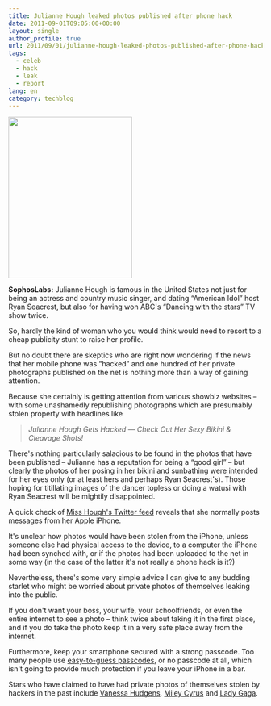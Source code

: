 ```yaml
---
title: Julianne Hough leaked photos published after phone hack
date: 2011-09-01T09:05:00+00:00
layout: single
author_profile: true
url: 2011/09/01/julianne-hough-leaked-photos-published-after-phone-hack/
tags:
  - celeb
  - hack
  - leak
  - report
lang: en
category: techblog
---
```

<div dir="ltr" trbidi="on">
  <div>
    <a href="http://2.bp.blogspot.com/-_MI9uGtPR2A/Tl9DXbTX_0I/AAAAAAAAEAg/Hm3jseDnWf0/s1600/julianne-hough-5.jpg" imageanchor="1"><img border="0" height="320" src="http://2.bp.blogspot.com/-_MI9uGtPR2A/Tl9DXbTX_0I/AAAAAAAAEAg/Hm3jseDnWf0/s320/julianne-hough-5.jpg" width="245" /></a>
  </div>
  
  <p>
    <b>SophosLabs:</b> Julianne Hough is famous in the United States not just for being an actress and country music singer, and dating &#8220;American Idol&#8221; host Ryan Seacrest, but also for having won ABC's &#8220;Dancing with the stars&#8221; TV show twice.
  </p>
  
  <p>
    So, hardly the kind of woman who you would think would need to resort to a cheap publicity stunt to raise her profile.
  </p>
  
  <p>
    But no doubt there are skeptics who are right now wondering if the news that her mobile phone was &#8220;hacked&#8221; and one hundred of her private photographs published on the net is nothing more than a way of gaining attention.
  </p>
  
  <p>
    Because she certainly is getting attention from various showbiz websites &#8211; with some unashamedly republishing photographs which are presumably stolen property with headlines like
  </p>
  
  <blockquote>
    <p>
      <i>Julianne Hough Gets Hacked — Check Out Her Sexy Bikini & Cleavage Shots!</i>
    </p>
  </blockquote>
  
  <p>
    There's nothing particularly salacious to be found in the photos that have been published &#8211; Julianne has a reputation for being a &#8220;good girl&#8221; &#8211; but clearly the photos of her posing in her bikini and sunbathing were intended for her eyes only (or at least hers and perhaps Ryan Seacrest's). Those hoping for titillating images of the dancer topless or doing a watusi with Ryan Seacrest will be mightily disappointed.
  </p>
  
  <p>
    A quick check of <a href="http://twitter.com/#!/JULIANNEHOUGH">Miss Hough's Twitter feed</a> reveals that she normally posts messages from her Apple iPhone.
  </p>
  
  <p>
    It's unclear how photos would have been stolen from the iPhone, unless someone else had physical access to the device, to a computer the iPhone had been synched with, or if the photos had been uploaded to the net in some way (in the case of the latter it's not really a phone hack is it?)
  </p>
  
  <p>
    Nevertheless, there's some very simple advice I can give to any budding starlet who might be worried about private photos of themselves leaking into the public.
  </p>
  
  <p>
    If you don't want your boss, your wife, your schoolfriends, or even the entire internet to see a photo &#8211; think twice about taking it in the first place, and if you do take the photo keep it in a very safe place away from the internet.
  </p>
  
  <p>
    Furthermore, keep your smartphone secured with a strong passcode. Too many people use <a href="http://nakedsecurity.sophos.com/2011/06/14/the-top-10-passcodes-you-should-never-use-on-your-iphone/">easy-to-guess passcodes</a>, or no passcode at all, which isn't going to provide much protection if you leave your iPhone in a bar.
  </p>
  
  <p>
    Stars who have claimed to have had private photos of themselves stolen by hackers in the past include <a href="http://nakedsecurity.sophos.com/2011/03/17/vanessa-hudgens-fbi-nude-photo-hack/">Vanessa Hudgens</a>, <a href="http://nakedsecurity.sophos.com/2008/10/21/miley-cyrus-hacker-gets-a-visit-from-the-fbi/">Miley Cyrus</a> and <a href="http://nakedsecurity.sophos.com/2010/12/02/hackers-break-into-lady-gagas-computer/">Lady Gaga</a>.</div>